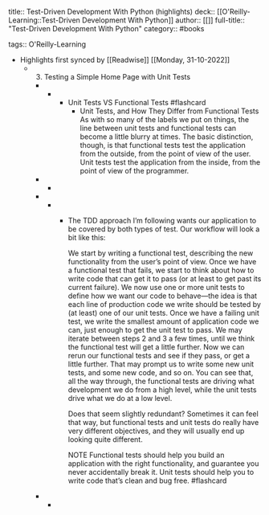 title:: Test-Driven Development With Python (highlights)
deck:: [[O'Reilly-Learning::Test-Driven Development With Python]]
author:: [[]]
full-title:: "Test-Driven Development With Python"
category:: #books

tags:: O'Reilly-Learning

- Highlights first synced by [[Readwise]] [[Monday, 31-10-2022]]
	- 3. Testing a Simple Home Page with Unit Tests
		- -
			- Unit Tests VS Functional Tests #flashcard
				- Unit Tests, and How They Differ from Functional Tests
				  As with so many of the labels we put on things, the line between unit tests and functional tests can become a little blurry at times. The basic distinction, though, is that functional tests test the application from the outside, from the point of view of the user. Unit tests test the application from the inside, from the point of view of the programmer.
		- -
		- -
			- The TDD approach I’m following wants our application to be covered by both types of test. Our workflow will look a bit like this:
			  
			  We start by writing a functional test, describing the new functionality from the user’s point of view.
			  Once we have a functional test that fails, we start to think about how to write code that can get it to pass (or at least to get past its current failure). We now use one or more unit tests to define how we want our code to behave—the idea is that each line of production code we write should be tested by (at least) one of our unit tests.
			  Once we have a failing unit test, we write the smallest amount of application code we can, just enough to get the unit test to pass. We may iterate between steps 2 and 3 a few times, until we think the functional test will get a little further.
			  Now we can rerun our functional tests and see if they pass, or get a little further. That may prompt us to write some new unit tests, and some new code, and so on.
			  You can see that, all the way through, the functional tests are driving what development we do from a high level, while the unit tests drive what we do at a low level.
			  
			  Does that seem slightly redundant? Sometimes it can feel that way, but functional tests and unit tests do really have very different objectives, and they will usually end up looking quite different.
			  
			  NOTE
			  Functional tests should help you build an application with the right functionality, and guarantee you never accidentally break it. Unit tests should help you to write code that’s clean and bug free. #flashcard
		- -